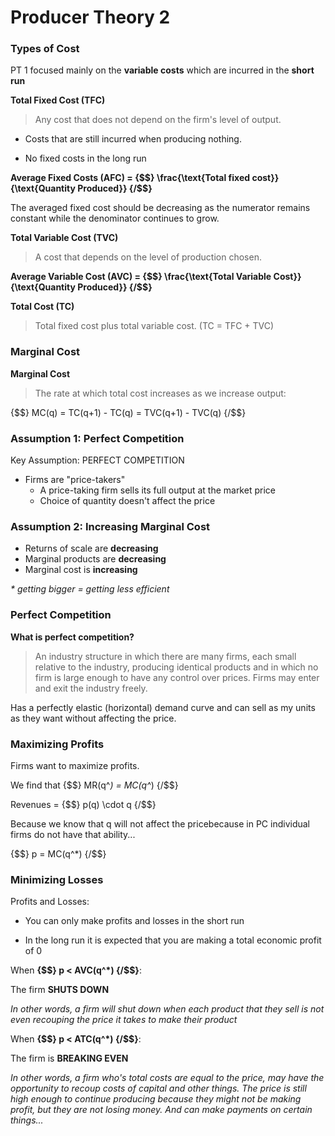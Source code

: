 # Producer Theory 2

### Types of Cost

PT 1 focused mainly on the **variable costs** which are incurred in the **short run**


**Total Fixed Cost (TFC)**

> Any cost that does not depend on the firm's level of output.


- Costs that are still incurred when producing nothing.

- No fixed costs in the long run


**Average Fixed Costs (AFC) = {$$} \frac{\text{Total fixed cost}}{\text{Quantity Produced}} {/$$}**

The averaged fixed cost should be decreasing as the numerator remains constant while the denominator continues to grow.


**Total Variable Cost (TVC)**

> A cost that depends on the level of production chosen.


**Average Variable Cost (AVC) = {$$} \frac{\text{Total Variable Cost}}{\text{Quantity Produced}} {/$$}**



**Total Cost (TC)**

> Total fixed cost plus total variable cost. (TC = TFC + TVC)


### Marginal Cost

**Marginal Cost**

> The rate at which total cost increases as we increase output:

{$$}
MC(q) = TC(q+1) - TC(q) = TVC(q+1) - TVC(q)
{/$$}


### Assumption 1: Perfect Competition

Key Assumption: PERFECT COMPETITION

- Firms are "price-takers"
    - A price-taking firm sells its full output at the market price
    - Choice of quantity doesn't affect the price

### Assumption 2: Increasing Marginal Cost

- Returns of scale are **decreasing**
- Marginal products are **decreasing**
- Marginal cost is **increasing**

*\* getting bigger = getting less efficient*



### Perfect Competition

**What is perfect competition?**

> An industry structure in which there are many firms, each small relative to the industry, producing identical products and in which no firm is large enough to have any control over prices. Firms may enter and exit the industry freely.


Has a perfectly elastic (horizontal) demand curve and can sell as my units as they want without affecting the price.


### Maximizing Profits

Firms want to maximize profits. 


We find that {$$} MR(q^*) = MC(q^*) {/$$}


Revenues = {$$} p(q) \cdot q {/$$}


Because we know that q will not affect the pricebecause in PC individual firms do not have that ability...


{$$} p = MC(q^*) {/$$}


### Minimizing Losses

Profits and Losses:

- You can only make profits and losses in the short run

- In the long run it is expected that you are making a total economic profit of 0


When **{$$} p < AVC(q^*) {/$$}**:


The firm **SHUTS DOWN**

*In other words, a firm will shut down when each product that they sell is not even recouping the price it takes to make their product*


When **{$$} p < ATC(q^*) {/$$}**:

The firm is **BREAKING EVEN**

*In other words, a firm who's total costs are equal to the price, may have the opportunity to recoup costs of capital and other things. The price is still high enough to continue producing because they might not be making profit, but they are not losing money. And can make payments on certain things...*



